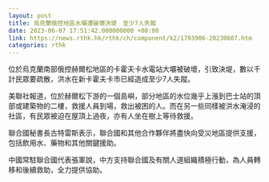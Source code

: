 ```yaml
---
layout: post
title: 烏克蘭俄控地區水壩遭破壞決堤　至少7人失蹤
date: 2023-06-07 17:51:42.000000000 +08:00
link: https://news.rthk.hk/rthk/ch/component/k2/1703906-20230607.htm
categories: rthk
---
```


位於烏克蘭南部俄控赫爾松地區的卡霍夫卡水電站大壩被破壞，引致決堤，數以千計民眾要疏散，洪水在新卡霍夫卡市已經造成至少7人失蹤。

美聯社報道，位於赫爾松下游的一個島嶼，部分地區的水位幾乎上漲到巴士站的頂部或建築物的二樓，救援人員到場，救出被困的人。而在另一些同樣被洪水淹浸的社區，有民眾被迫在屋頂上過夜，亦有人坐在樹上等待救援。

聯合國秘書長古特雷斯表示，聯合國和其他合作夥伴將盡快向受災地區提供支援，包括飲用水、藥物和其他關鍵援助。

中國常駐聯合國代表張軍說，中方支持聯合國及有關人道組織積極行動，為人員轉移和後續救助，全力提供協助。
